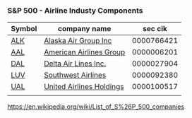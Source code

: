 ### S&P 500 - Airline Industy Components

| Symbol                                     | company name                                                 | sec cik    |
| ------------------------------------------ | ------------------------------------------------------------ | ---------- |
| [ALK](https://www.nyse.com/quote/XNYS:ALK) | [Alaska Air Group Inc](https://en.wikipedia.org/wiki/Alaska_Air_Group_Inc) | 0000766421 |
| [AAL](http://www.nasdaq.com/symbol/aal)    | [American Airlines Group](https://en.wikipedia.org/wiki/American_Airlines_Group) | 0000006201 |
| [DAL](https://www.nyse.com/quote/XNYS:DAL) | [Delta Air Lines Inc.](https://en.wikipedia.org/wiki/Delta_Air_Lines_Inc.) | 0000027904 |
| [LUV](https://www.nyse.com/quote/XNYS:LUV) | [Southwest Airlines](https://en.wikipedia.org/wiki/Southwest_Airlines) | 0000092380 |
| [UAL](http://www.nasdaq.com/symbol/ual)    | [United Airlines Holdings](https://en.wikipedia.org/wiki/United_Airlines_Holdings) | 0000100517 |
|                                            |                                                              |            |

https://en.wikipedia.org/wiki/List_of_S%26P_500_companies





